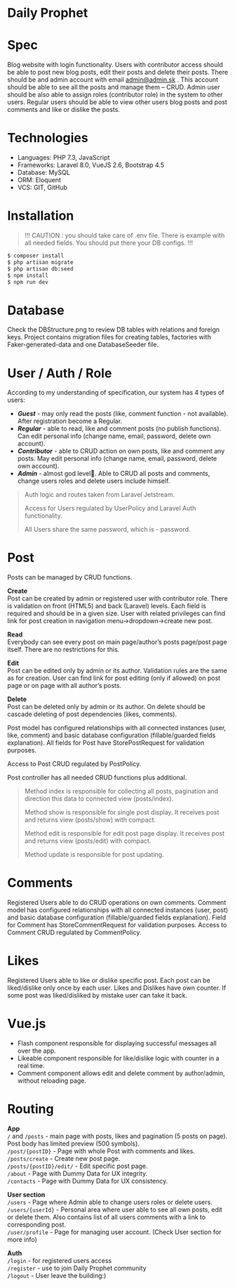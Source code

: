 # Daily Prophet

# Spec
Blog website with login functionality.
Users with contributor access should be able to post new blog posts, edit their posts and delete their posts.
There should be and admin account with email admin@admin.sk .
This account should be able to see all the posts and manage them – CRUD.
Admin user should be also able to assign roles (contributor role) in the system to other users.
Regular users should be able to view other users blog posts and post comments and like or dislike the posts.

# Technologies
- Languages: PHP 7.3, JavaScript
- Frameworks: Laravel 8.0, VueJS 2.6, Bootstrap 4.5
- Database: MySQL
- ORM: Eloquent
- VCS: GIT, GitHub

# Installation
>!!! CAUTION : you should take care of .env file. There is example with all needed fields. You should put there your DB
configs. !!!

```sh
$ composer install
$ php artisan migrate
$ php artisan db:seed
$ npm install
$ npm run dev
```

# Database
Check the DBStructure.png to review DB tables with relations and foreign keys.
Project contains migration files for creating tables, factories with Faker-generated-data and one DatabaseSeeder file.

# User / Auth / Role
According to my understanding of specification, our system has 4 types of users:
- _**Guest**_ - may only read the posts (like, comment function - not available). After registration become a Regular.
- _**Regular**_ - able to read, like and comment posts (no publish functions). Can edit personal info (change name, email,
  password, delete own account).
- _**Contributor**_ - able to CRUD action on own posts, like and comment any posts. May edit personal info (change name, email,
  password, delete own account).
- _**Admin**_ - almost god level🙂. Able to CRUD all posts and comments, change users roles and delete users include himself.

>Auth logic and routes taken from Laravel Jetstream.
> 
>Access for Users regulated by UserPolicy and Laravel Auth functionality.
> 
>All Users share the same password, which is - password.

# Post
Posts can be managed by CRUD functions.

**Create** <br />
Post can be created by admin or registered user with contributor role. There is validation on front (HTML5) and back
(Laravel) levels. Each field is required and should be in a given size. User with related privileges can find link for
post creation in navigation menu->dropdown->create new post.

**Read** <br />
Everybody can see every post on main page/author’s posts page/post page itself. There are no restrictions for this.

**Edit** <br />
Post can be edited only by admin or its author. Validation rules are the same as for creation. User can find link for
post editing (only if allowed) on post page or on page with all author’s posts.

**Delete** <br />
Post can be deleted only by admin or its author. On delete should be cascade deleting of post dependencies (likes, comments).

Post model has configured relationships with all connected instances (user, like, comment) and basic database
configuration (fillable/guarded fields explanation).
All fields for Post have StorePostRequest for validation purposes.

Access to Post CRUD regulated by PostPolicy.

Post controller has all needed CRUD functions plus additional.
>Method index is responsible for collecting all posts, pagination and direction this data to connected view (posts/index).
> 
>Method show is responsible for single post display. It receives post and returns view (posts/show) with compact.
> 
>Method edit is responsible for edit post page display. It receives post and returns view (posts/edit) with compact.
> 
>Method update is responsible for post updating.

# Comments
Registered Users able to do CRUD operations on own comments.
Comment model has configured relationships with all connected instances (user, post) and basic database
configuration (fillable/guarded fields explanation).
Field for Comment has StoreCommentRequest for validation purposes.
Access to Comment CRUD regulated by CommentPolicy.

# Likes
Registered Users able to like or dislike specific post.
Each post can be liked/dislike only once by each user.
Likes and Dislikes have own counter.
If some post was liked/disliked by mistake user can take it back.

# Vue.js
- Flash component responsible for displaying successful messages all over the app.
- Likeable component responsible for like/dislike logic with counter in a real time.
- Comment component allows edit and delete comment by author/admin, without reloading page.

# Routing
**App** <br />
``/`` and ``/posts`` - main page with posts, likes and pagination (5 posts on page). Post body has limited preview (500
symbols). <br />
``/post/{postID}`` - Page with whole Post with comments and likes. <br />
``/posts/create`` - Create new post page. <br />
``/posts/{postID}/edit/`` - Edit specific post page. <br />
``/about`` - Page with Dummy Data for UX integrity. <br />
``/contacts`` - Page with Dummy Data for UX consistency. <br />

**User section** <br />
``/users`` - Page where Admin able to change users roles or delete users. <br />
``/users/{userId}`` - Personal area where user able to see all own posts, edit or delete them. Also contains list of all users comments with a link to corresponding post. <br />
``/user/profile`` - Page for managing user account. (Check User section for more info)

**Auth** <br />
``/login`` - for registered users access <br />
``/register`` - use to join Daily Prophet community <br />
``/logout`` - User leave the building:)
